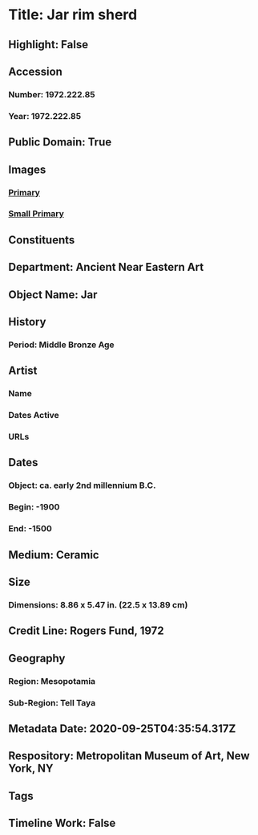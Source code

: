 # Title: Jar rim sherd
## Highlight: False
## Accession
### Number: 1972.222.85
### Year: 1972.222.85
## Public Domain: True
## Images
### [Primary](https://images.metmuseum.org/CRDImages/an/original/ME1972_222_85.jpg)
### [Small Primary](https://images.metmuseum.org/CRDImages/an/web-large/ME1972_222_85.jpg)
## Constituents
## Department: Ancient Near Eastern Art
## Object Name: Jar
## History
### Period: Middle Bronze Age
## Artist
### Name
### Dates Active
### URLs
## Dates
### Object: ca. early 2nd millennium B.C.
### Begin: -1900
### End: -1500
## Medium: Ceramic
## Size
### Dimensions: 8.86 x 5.47 in. (22.5 x 13.89 cm)
## Credit Line: Rogers Fund, 1972
## Geography
### Region: Mesopotamia
### Sub-Region: Tell Taya
## Metadata Date: 2020-09-25T04:35:54.317Z
## Respository: Metropolitan Museum of Art, New York, NY
## Tags
## Timeline Work: False